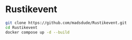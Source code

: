 # Rustikevent
```bash
git clone https://github.com/madsdude/Rustikevent.git
cd Rustikevent
docker compose up -d --build
```
